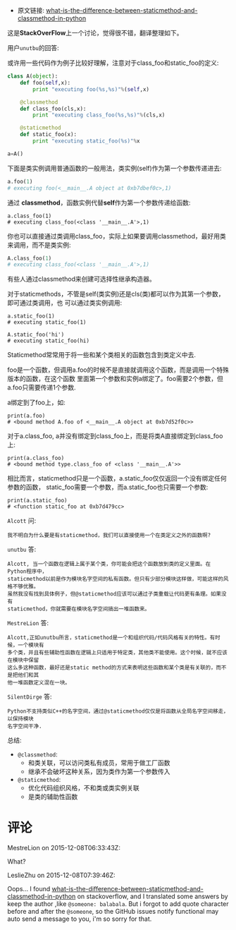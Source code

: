 - 原文链接: [what-is-the-difference-between-staticmethod-and-classmethod-in-python](http://stackoverflow.com/questions/136097/what-is-the-difference-between-staticmethod-and-classmethod-in-python)

这是**StackOverFlow**上一个讨论，觉得很不错，翻译整理如下。

用户`unutbu`的回答:

或许用一些代码作为例子比较好理解，注意对于class_foo和static_foo的定义:

```python
class A(object):
    def foo(self,x):
        print "executing foo(%s,%s)"%(self,x)

    @classmethod
    def class_foo(cls,x):
        print "executing class_foo(%s,%s)"%(cls,x)

    @staticmethod
    def static_foo(x):
        print "executing static_foo(%s)"%x

a=A()
```

下面是类实例调用普通函数的一般用法，类实例(self)作为第一个参数传递进去:

```python
a.foo(1)
# executing foo(<__main__.A object at 0xb7dbef0c>,1)
```

通过 **classmethod**，函数实例代替**self**作为第一个参数传递给函数:

```
a.class_foo(1)
# executing class_foo(<class '__main__.A'>,1)
```

你也可以直接通过类调用class_foo，实际上如果要调用classmethod，最好用类来调用，而不是类实例:

```python
A.class_foo(1)
# executing class_foo(<class '__main__.A'>,1)
```

有些人通过classmethod来创建可选择性继承构造器。

对于staticmethods，不管是self(类实例)还是cls(类)都可以作为其第一个参数，即可通过类调用，也
可以通过类实例调用:
```
a.static_foo(1)
# executing static_foo(1)

A.static_foo('hi')
# executing static_foo(hi)
```

Staticmethod常常用于将一些和某个类相关的函数包含到类定义中去.

foo是一个函数，但调用a.foo的时候不是直接就调用这个函数，而是调用一个特殊版本的函数，在这个函数
里面第一个参数和实例a绑定了。foo需要2个参数，但a.foo只需要传递1个参数.

a绑定到了foo上，如:

```
print(a.foo)
# <bound method A.foo of <__main__.A object at 0xb7d52f0c>>
```

对于a.class_foo, a并没有绑定到class_foo上，而是将类A直接绑定到class_foo上:

```
print(a.class_foo)
# <bound method type.class_foo of <class '__main__.A'>>
```

相比而言，staticmethod只是一个函数，a.static_foo仅仅返回一个没有绑定任何参数的函数，
static_foo需要一个参数，而a.static_foo也只需要一个参数:

```
print(a.static_foo)
# <function static_foo at 0xb7d479cc>
```

`Alcott` 问:

```
我不明白为什么要是有staticmethod，我们可以直接使用一个在类定义之外的函数啊?
```

`unutbu` 答:

```
Alcott, 当一个函数在逻辑上属于某个类，你可能会把这个函数放到类的定义里面。在Python程序中，
staticmethod以前是作为模块名字空间的私有函数。但只有少部分模块这样做，可能这样的风格不够优雅。
虽然我没有找到具体例子，但@staticmethod应该可以通过子类重载让代码更有条理。如果没有
staticmethod，你就需要在模块名字空间搞出一堆函数来。
```

`MestreLion` 答:

```
Alcott,正如unutbu所言，staticmethod是一个和组织代码/代码风格有关的特性。有时候，一个模块有
多个类，并且有些辅助性函数在逻辑上只适用于特定类，其他类不能使用。这个时候，就不应该在模块中保留
这么多这种函数，最好还是static method的方式来表明这些函数和某个类是有关联的，而不是把他们和其
他一堆函数定义混在一块。
```

`SilentDirge` 答:

```
Python不支持类似C++的名字空间，通过@staticmethod仅仅是将函数从全局名字空间移走，以保持模块
名字空间干净.
```

总结:

- `@classmethod`:
  - 和类关联，可以访问类私有成员，常用于做工厂函数
  - 继承不会破坏这种关系，因为类作为第一个参数传入
- `@staticmethod`:
  - 优化代码组织风格，不和类或类实例关联
  - 是类的辅助性函数



# 评论


MestreLion on 2015-12-08T06:33:43Z:

 What? 

LeslieZhu on 2015-12-08T07:39:46Z:

 Oops... I found [what-is-the-difference-between-staticmethod-and-classmethod-in-python](http://stackoverflow.com/questions/136097/what-is-the-difference-between-staticmethod-and-classmethod-in-python) on stackoverflow, and I translated some answers by keep the author ,like `@someone: balabala`. But i forgot to add quote character before and after the `@someone`, so the GitHub issues notify functional may auto send a message to you, i'm so sorry for that. 

